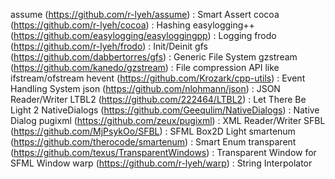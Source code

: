 assume (https://github.com/r-lyeh/assume) : Smart Assert
cocoa (https://github.com/r-lyeh/cocoa) : Hashing
easylogging++ (https://github.com/easylogging/easyloggingpp) : Logging
frodo (https://github.com/r-lyeh/frodo) : Init/Deinit
gfs (https://github.com/dabbertorres/gfs) : Generic File System
gzstream (https://github.com/kanedo/gzstream) : File compression API like ifstream/ofstream
hevent (https://github.com/Krozark/cpp-utils) : Event Handling System
json (https://github.com/nlohmann/json) : JSON Reader/Writer
LTBL2 (https://github.com/222464/LTBL2) : Let There Be Light 2
NativeDialogs (https://github.com/Geequlim/NativeDialogs) : Native Dialog
pugixml (https://github.com/zeux/pugixml) : XML Reader/Writer
SFBL (https://github.com/MjPsykOo/SFBL) : SFML Box2D Light
smartenum (https://github.com/therocode/smartenum) : Smart Enum
transparent (https://github.com/texus/TransparentWindows) : Transparent Window for SFML Window
warp (https://github.com/r-lyeh/warp) : String Interpolator

